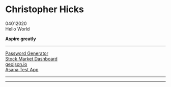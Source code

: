 <link rel="stylesheet" type="text/css" href="index.css">

# Christopher Hicks
04012020  
Hello World  

**Aspire greatly**

---
[Password Generator](/pass_generator.html)  <br>
[Stock Market Dashboard](/data-vis/data-vis.html)  <br>
[geojson.io](/geojson.io)  <br>
[Asana Test App](/asana-dashboard/index.html)

---
<div id="contact"></div>

---

<script type="text/javascript" src="https://code.jquery.com/jquery-3.4.1.slim.min.js" integrity="sha256-pasqAKBDmFT4eHoN2ndd6lN370kFiGUFyTiUHWhU7k8=" crossorigin="anonymous"></script>  

<script type="text/javascript" src="index.js"></script>  
